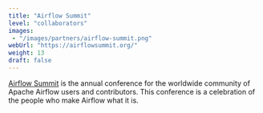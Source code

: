 ```yaml
---
title: "Airflow Summit"
level: "collaborators"
images: 
 - "/images/partners/airflow-summit.png"
webUrl: "https://airflowsummit.org/"
weight: 13
draft: false
---
```



[Airflow Summit](https://airflowsummit.org/) is the annual conference for the worldwide community of Apache Airflow users and contributors. This conference is a celebration of the people who make Airflow what it is.